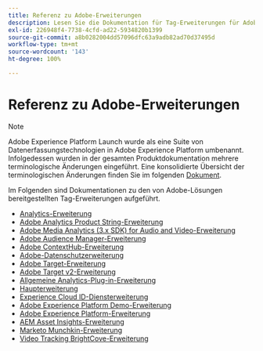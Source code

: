 ```yaml
---
title: Referenz zu Adobe-Erweiterungen
description: Lesen Sie die Dokumentation für Tag-Erweiterungen für Adobe-Produkte Sie in Adobe Experience Platform.
exl-id: 226948f4-7738-4cfd-ad22-5934820b1399
source-git-commit: a8b0282004dd57096dfc63a9adb82ad70d37495d
workflow-type: tm+mt
source-wordcount: '143'
ht-degree: 100%

---
```


# Referenz zu Adobe-Erweiterungen

>[!NOTE]
>
>Adobe Experience Platform Launch wurde als eine Suite von Datenerfassungstechnologien in Adobe Experience Platform umbenannt. Infolgedessen wurden in der gesamten Produktdokumentation mehrere terminologische Änderungen eingeführt. Eine konsolidierte Übersicht der terminologischen Änderungen finden Sie im folgenden [Dokument](../../term-updates.md).

Im Folgenden sind Dokumentationen zu den von Adobe-Lösungen bereitgestellten Tag-Erweiterungen aufgeführt.

* [Analytics-Erweiterung](analytics/overview.md)
* [Adobe Analytics Product String-Erweiterung](product-string/overview.md)
* [Adobe Media Analytics (3.x SDK) for Audio and Video-Erweiterung](media-analytics-3x/overview.md)
* [Adobe Audience Manager-Erweiterung](./audience-manager/overview.md)
* [Adobe ContextHub-Erweiterung](./contexthub/overview.md)
* [Adobe-Datenschutzerweiterung](./privacy/overview.md)
* [Adobe Target-Erweiterung](target/overview.md)
* [Adobe Target v2-Erweiterung](target-v2/overview.md)
* [Allgemeine Analytics-Plug-in-Erweiterung](plugins/overview.md)
* [Haupterweiterung](core/overview.md)
* [Experience Cloud ID-Diensterweiterung](id-service/overview.md)
* [Adobe Experience Platform Demo-Erweiterung](./platform-demo/overview.md)
* [Adobe Experience Platform-Erweiterung](sdk/overview.md)
* [AEM Asset Insights-Erweiterung](asset-insights/overview.md)
* [Marketo Munchkin-Erweiterung](marketo/overview.md)
* [Video Tracking BrightCove-Erweiterung](brightcove/overview.md)

<!--  previously empty parent topic. -->
